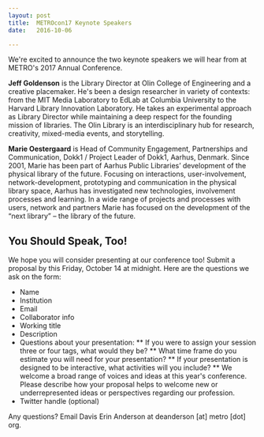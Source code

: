 ```yaml
---
layout: post
title:  METROcon17 Keynote Speakers
date:   2016-10-06

---
```

We're excited to announce the two keynote speakers we will hear from at METRO's 2017 Annual Conference.

**Jeff Goldenson** is the Library Director at Olin College of Engineering and a creative placemaker. He's been a design researcher in variety of contexts: from the MIT Media Laboratory to EdLab at Columbia University to the Harvard Library Innovation Laboratory. He takes an experimental approach as Library Director while maintaining a deep respect for the founding mission of libraries. The Olin Library is an interdisciplinary hub for research, creativity, mixed-media events, and storytelling.

**Marie Oestergaard** is Head of Community Engagement, Partnerships and Communication, Dokk1 / Project Leader of Dokk1, Aarhus, Denmark.
Since 2001, Marie has been part of Aarhus Public Libraries’ development of the physical library of the future. Focusing on interactions, user-involvement, network-development, prototyping and communication in the physical library space, Aarhus has investigated new technologies, involvement processes and learning. In a wide range of projects and processes with users, network and partners Marie has focused on the development of the “next library” – the library of the future.

## You Should Speak, Too!

We hope you will consider presenting at our conference too! Submit a proposal by this Friday, October 14 at midnight. Here are the questions we ask on the form:

* Name
* Institution
* Email
* Collaborator info
* Working title
* Description
* Questions about your presentation:
 ** If you were to assign your session three or four tags, what would they be?
 ** What time frame do you estimate you will need for your presentation?
 ** If your presentation is designed to be interactive, what activities will you include?
 ** We welcome a broad range of voices and ideas at this year's conference. Please describe how your proposal helps to welcome new or underrepresented ideas or perspectives regarding our profession.
* Twitter handle (optional)

Any questions? Email Davis Erin Anderson at deanderson [at] metro [dot] org.

